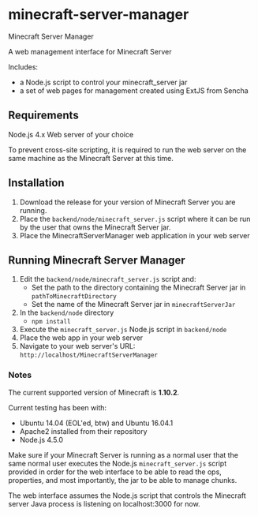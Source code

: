 
# minecraft-server-manager
Minecraft Server Manager

A web management interface for Minecraft Server

Includes:
* a Node.js script to control your minecraft_server jar
* a set of web pages for management created using ExtJS from Sencha

## Requirements
Node.js 4.x
Web server of your choice

To prevent cross-site scripting, it is required to run the web server on
the same machine as the Minecraft Server at this time. 

## Installation
1. Download the release for your version of Minecraft Server you are
running.
2. Place the ```backend/node/minecraft_server.js``` script where it can be run
by the user that owns the Minecraft Server jar.
3. Place the MinecraftServerManager web application in your web server

## Running Minecraft Server Manager
1. Edit the ```backend/node/minecraft_server.js``` script and:
    * Set the path to the directory containing the Minecraft Server jar
    in ```pathToMinecraftDirectory```
    * Set the name of the Minecraft Server jar in ```minecraftServerJar```
2. In the ```backend/node``` directory
    * ```npm install```
3. Execute the ```minecraft_server.js``` Node.js script in ```backend/node```
4. Place the web app in your web server
5. Navigate to your web server's URL: ```http://localhost/MinecraftServerManager```

### Notes
The current supported version of Minecraft is **1.10.2**.

Current testing has been with:
* Ubuntu 14.04 (EOL'ed, btw) and Ubuntu 16.04.1
* Apache2 installed from their repository
* Node.js 4.5.0

Make sure if your Minecraft Server is running as a normal user that the
same normal user executes the Node.js ```minecraft_server.js``` script
provided in order for the web interface to be able to read the ops,
properties, and most importantly, the jar to be able to manage chunks.

The web interface assumes the Node.js script that controls the Minecraft
server Java process is listening on localhost:3000 for now.

